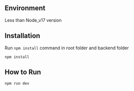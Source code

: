 ## Environment
Less than Node_v17 version


## Installation
Run `npm install` command in root folder and backend folder
```
npm install 
```
## How to Run

```
npm run dev 
```
